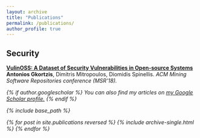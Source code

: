 ```yaml
---
layout: archive
title: "Publications"
permalink: /publications/
author_profile: true
---
```



## Security
<b>[VulinOSS: A Dataset of Security Vulnerabilities in Open-source Systems](https://antonisgkortzis.github.io/publications/MSR18.md)</b><br>
<b>Antonios Gkortzis</b>, Dimitris Mitropoulos, Diomidis Spinellis. <i>ACM Mining Software Repositories conference (MSR'18). <br>


{% if author.googlescholar %}
  You can also find my articles on <u><a href="{{author.googlescholar}}">my Google Scholar profile</a>.</u>
{% endif %}

{% include base_path %}

{% for post in site.publications reversed %}
  {% include archive-single.html %}
{% endfor %}
